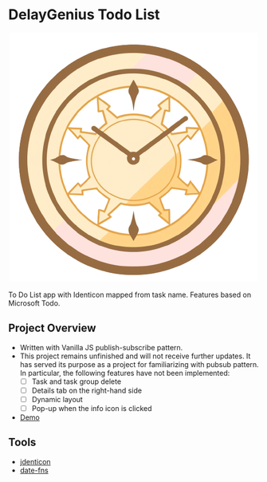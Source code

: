 # DelayGenius Todo List

<p align="center">
  <img src="./favicon.png" alt="reveal.js" width="500">
</p>

To Do List app with Identicon mapped from task name. Features based on Microsoft
Todo.

## Project Overview

- Written with Vanilla JS publish-subscribe pattern.
- This project remains unfinished and will not receive further updates. It has
  served its purpose as a project for familiarizing with pubsub pattern. In
  particular, the following features have not been implemented:
  - [ ] Task and task group delete
  - [ ] Details tab on the right-hand side
  - [ ] Dynamic layout
  - [ ] Pop-up when the info icon is clicked
- [Demo]()

## Tools

- [jdenticon](https://jdenticon.com/)
- [date-fns](https://date-fns.org/)
